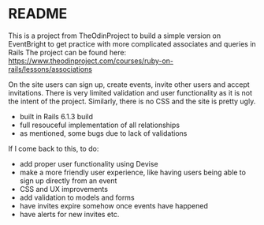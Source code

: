 # README

This is a project from TheOdinProject to build a simple version on EventBright to get practice with more complicated associates and queries in Rails
The project can be found here: https://www.theodinproject.com/courses/ruby-on-rails/lessons/associations

On the site users can sign up, create events, invite other users and accept invitations.
There is very limited validation and user functionality as it is not the intent of the project.
Similarly, there is no CSS and the site is pretty ugly.

* built in Rails 6.1.3 build
* full resouceful implementation of all relationships
* as mentioned, some bugs due to lack of validations

If I come back to this, to do:
* add proper user functionality using Devise
* make a more friendly user experience, like having users being able to sign up directly from an event
* CSS and UX improvements
* add validation to models and forms
* have invites expire somehow once events have happened
* have alerts for new invites etc.
